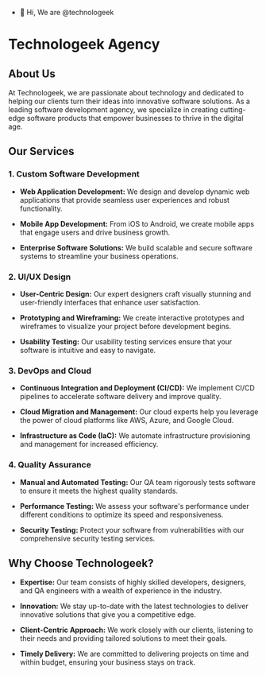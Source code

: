 - 👋 Hi, We are @technologeek
  
# Technologeek Agency

## About Us

At Technologeek, we are passionate about technology and dedicated to helping our clients turn their ideas into innovative software solutions. As a leading software development agency, we specialize in creating cutting-edge software products that empower businesses to thrive in the digital age.

## Our Services

### 1. Custom Software Development

- **Web Application Development:** We design and develop dynamic web applications that provide seamless user experiences and robust functionality.

- **Mobile App Development:** From iOS to Android, we create mobile apps that engage users and drive business growth.

- **Enterprise Software Solutions:** We build scalable and secure software systems to streamline your business operations.

### 2. UI/UX Design

- **User-Centric Design:** Our expert designers craft visually stunning and user-friendly interfaces that enhance user satisfaction.

- **Prototyping and Wireframing:** We create interactive prototypes and wireframes to visualize your project before development begins.

- **Usability Testing:** Our usability testing services ensure that your software is intuitive and easy to navigate.

### 3. DevOps and Cloud

- **Continuous Integration and Deployment (CI/CD):** We implement CI/CD pipelines to accelerate software delivery and improve quality.

- **Cloud Migration and Management:** Our cloud experts help you leverage the power of cloud platforms like AWS, Azure, and Google Cloud.

- **Infrastructure as Code (IaC):** We automate infrastructure provisioning and management for increased efficiency.

### 4. Quality Assurance

- **Manual and Automated Testing:** Our QA team rigorously tests software to ensure it meets the highest quality standards.

- **Performance Testing:** We assess your software's performance under different conditions to optimize its speed and responsiveness.

- **Security Testing:** Protect your software from vulnerabilities with our comprehensive security testing services.

## Why Choose Technologeek?

- **Expertise:** Our team consists of highly skilled developers, designers, and QA engineers with a wealth of experience in the industry.

- **Innovation:** We stay up-to-date with the latest technologies to deliver innovative solutions that give you a competitive edge.

- **Client-Centric Approach:** We work closely with our clients, listening to their needs and providing tailored solutions to meet their goals.

- **Timely Delivery:** We are committed to delivering projects on time and within budget, ensuring your business stays on track.

